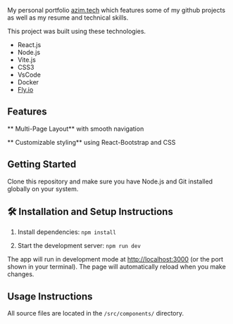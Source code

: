 My personal portfolio <a href="https://portfolio-azim.fly.dev/" target="_blank">azim.tech</a> which features some of my github projects as well as my resume and technical skills.<br/>

This project was built using these technologies.

- React.js
- Node.js
- Vite.js
- CSS3
- VsCode
- Docker
- <a href="https://fly.io/" target="_blank">Fly.io</a>

## Features

** Multi-Page Layout** with smooth navigation

** Customizable styling** using React-Bootstrap and CSS

## Getting Started

Clone this repository and make sure you have Node.js and Git installed globally on your system.

## 🛠 Installation and Setup Instructions

1. Install dependencies: `npm install`

2. Start the development server: `npm run dev`

The app will run in development mode at [http://localhost:3000](http://localhost:3000) (or the port shown in your terminal).
The page will automatically reload when you make changes.

## Usage Instructions

All source files are located in the `/src/components/` directory.